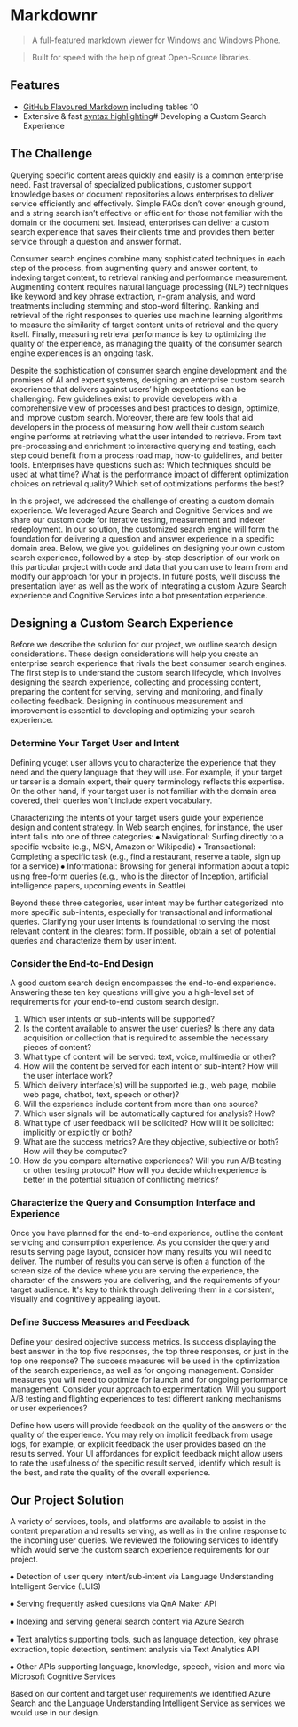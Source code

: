 

# Markdownr

> A full-featured markdown viewer for Windows and Windows Phone.

> Built for speed with the help of great Open-Source libraries.
## Features
* [GitHub Flavoured Markdown](https://help.github.com/articles/github-flavored-markdown/) including tables
10
* Extensive & fast [syntax highlighting](#syntax)# Developing a Custom Search Experience 

## The Challenge
Querying specific content areas quickly and easily is a common enterprise need. Fast traversal of specialized publications, customer support knowledge bases or document repositories allows enterprises to deliver service efficiently and effectively. Simple FAQs don’t cover enough ground, and a string search isn’t effective or efficient for those not familiar with the domain or the document set. Instead, enterprises can deliver a custom search experience that saves their clients time and provides them better service through a question and answer format.

Consumer search engines combine many sophisticated techniques in each step of the process, from augmenting query and answer content, to indexing target content, to retrieval ranking and performance measurement. Augmenting content requires natural language processing (NLP) techniques like keyword and key phrase extraction, n-gram analysis, and word treatments including stemming and stop-word filtering. Ranking and retrieval of the right responses to queries use machine learning algorithms to measure the similarity of target content units of retrieval and the query itself. Finally, measuring retrieval performance is key to optimizing the quality of the experience, as managing the quality of the consumer search engine experiences is an ongoing task.

Despite the sophistication of consumer search engine development and the promises of AI and expert systems, designing an enterprise custom search experience that delivers against users’ high expectations can be challenging. Few guidelines exist to provide developers with a comprehensive view of processes and best practices to design, optimize, and improve custom search. Moreover, there are few tools that aid developers in the process of measuring how well their custom search engine performs at retrieving what the user intended to retrieve. From text pre-processing and enrichment to interactive querying and testing, each step could benefit from a process road map, how-to guidelines, and better tools. Enterprises have questions such as: Which techniques should be used at what time? What is the performance impact of different optimization choices on retrieval quality? Which set of optimizations performs the best?

In this project, we addressed the challenge of creating a custom domain experience. We leveraged Azure Search and Cognitive Services and we share our custom code for iterative testing, measurement and indexer redeployment. In our solution, the customized search engine will form the foundation for delivering a question and answer experience in a specific domain area. Below, we give you guidelines on designing your own custom search experience, followed by a step-by-step description of our work on this particular project with code and data that you can use to learn from and modify our approach for your in projects. In future posts, we’ll discuss the presentation layer as well as the work of integrating a custom Azure Search experience and Cognitive Services into a bot presentation experience.

## Designing a Custom Search Experience
Before we describe the solution for our project, we outline search design considerations. These design considerations will help you create an enterprise search experience that rivals the best consumer search engines.
The first step is to understand the custom search lifecycle, which involves designing the search experience, collecting and processing content, preparing the content for serving, serving and monitoring, and finally collecting feedback. Designing in continuous measurement and improvement is essential to developing and optimizing your search experience.

### Determine Your Target User and Intent
Defining youget user allows you to characterize the experience that they need and the query language that they will use. For example, if your target ur tarser is a domain expert, their query terminology reflects this expertise. On the other hand, if your target user is not familiar with the domain area covered, their queries won't include expert vocabulary.

Characterizing the intents of your target users guide your experience design and content strategy. In Web search engines, for instance, the user intent falls into one of three categories:
⦁	Navigational: Surfing directly to a specific website (e.g., MSN, Amazon or Wikipedia) 
⦁	Transactional: Completing a specific task (e.g., find a restaurant, reserve a table, sign up for a service) 
⦁	Informational: Browsing for general information about a topic using free-form queries (e.g., who is the director of Inception, artificial intelligence papers, upcoming events in Seattle)

Beyond these three categories, user intent may be further categorized into more specific sub-intents, especially for transactional and informational queries. Clarifying your user intents is foundational to serving the most relevant content in the clearest form. If possible, obtain a set of potential queries and characterize them by user intent.

### Consider the End-to-End Design
A good custom search design encompasses the end-to-end experience. Answering these ten key questions will give you a high-level set of requirements for your end-to-end custom search design.
1.	Which user intents or sub-intents will be supported?
2.	Is the content available to answer the user queries? Is there any data acquisition or collection that is required to assemble the necessary pieces of content?
3.	What type of content will be served: text, voice, multimedia or other?
4.	How will the content be served for each intent or sub-intent? How will the user interface work?
5.	Which delivery interface(s) will be supported (e.g., web page, mobile web page, chatbot, text, speech or other)?
6.	Will the experience include content from more than one source?
7.	Which user signals will be automatically captured for analysis? How?
8.	What type of user feedback will be solicited? How will it be solicited: implicitly or explicitly or both?
9.	What are the success metrics? Are they objective, subjective or both? How will they be computed?
10.	How do you compare alternative experiences? Will you run A/B testing or other testing protocol? How will you decide which experience is better in the potential situation of conflicting metrics?

### Characterize the Query and Consumption Interface and Experience
Once you have planned for the end-to-end experience, outline the content servicing and consumption experience. As you consider the query and results serving page layout, consider how many results you will need to deliver. The number of results you can serve is often a function of the screen size of the device where you are serving the experience, the character of the answers you are delivering, and the requirements of your target audience. It's key to think through delivering them in a consistent, visually and cognitively appealing layout.

### Define Success Measures and Feedback
Define your desired objective success metrics. Is success displaying the best answer in the top five responses, the top three responses, or just in the top one response? The success measures will be used in the optimization of the search experience, as well as for ongoing management. Consider measures you will need to optimize for launch and for ongoing performance management. Consider your approach to experimentation. Will you support A/B testing and flighting experiences to test different ranking mechanisms or user experiences?

Define how users will provide feedback on the quality of the answers or the quality of the experience. You may rely on implicit feedback from usage logs, for example, or explicit feedback the user provides based on the results served. Your UI affordances for explicit feedback might allow users to rate the usefulness of the specific result served, identify which result is the best, and rate the quality of the overall experience.

## Our Project Solution
A variety of services, tools, and platforms are available to assist in the content preparation and results serving, as well as in the online response to the incoming user queries. We reviewed the following services to identify which would serve the custom search experience requirements for our project.

⦁	Detection of user query intent/sub-intent via Language Understanding Intelligent Service (LUIS) 

⦁	Serving frequently asked questions via QnA Maker API 

⦁	Indexing and serving general search content via Azure Search 

⦁	Text analytics supporting tools, such as language detection, key phrase extraction, topic detection, sentiment analysis via Text Analytics API 

⦁	Other APIs supporting language, knowledge, speech, vision and more via	Microsoft Cognitive Services

Based on our content and target user requirements we identified Azure Search and the Language Understanding Intelligent Service as services we would use in our design.  

